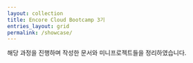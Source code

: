 ```yaml
---
layout: collection
title: Encore Cloud Bootcamp 3기
entries_layout: grid
permalink: /showcase/
---
```


해당 과정을 진행하며 작성한 문서와 미니프로젝트들을 정리하였습니다.